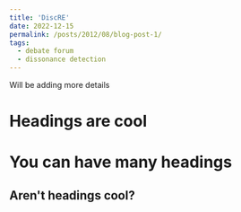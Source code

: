 ```yaml
---
title: 'DiscRE'
date: 2022-12-15
permalink: /posts/2012/08/blog-post-1/
tags:
  - debate forum
  - dissonance detection
---
```


Will be adding more details

Headings are cool
======

You can have many headings
======

Aren't headings cool?
------
